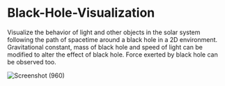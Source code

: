 # Black-Hole-Visualization

Visualize the behavior of light and other objects in the solar system following the path of spacetime around a black hole in a 2D environment. Gravitational constant, mass of black hole and speed of light can be modified to alter the effect of black hole. Force exerted by black hole can be observed too.


![Screenshot (960)](https://user-images.githubusercontent.com/37753430/72989829-a6cbc080-3db4-11ea-9ca7-f453d32a6918.png)

